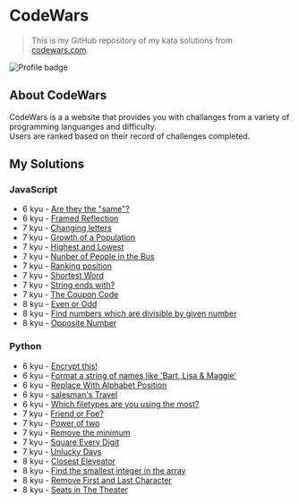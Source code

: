 # CodeWars
>This is my GitHub repository of my kata solutions from [codewars.com](https://www.codewars.com/).

![Profile badge](https://www.codewars.com/users/Banana-Pirate/badges/large)

## About CodeWars
CodeWars is a a website that provides you with challanges from a variety of programming languanges and difficulty. <br />
Users are ranked based on their record of challenges completed.

## My Solutions


### JavaScript
- 6 kyu - [Are they the "same"?](js/areTheyTheSame.js)
- 6 kyu - [Framed Reflection](js/framedReflection.js)
- 7 kyu - [Changing letters](js/changingLetters.js)
- 7 kyu - [Growth of a Population](js/growthOfPopulation.js)
- 7 kyu - [Highest and Lowest](js/highestAndLowest.js)
- 7 kyu - [Nunber of People in the Bus](js/peopleInTheBus.js)
- 7 kyu - [Ranking position](js/rankingPosition.js)
- 7 kyu - [Shortest Word](js/shortestWord.js)
- 7 kyu - [String ends with?](js/stringEndsWith.js)
- 7 kyu - [The Coupon Code](js/theCouponCode.js)
- 8 kyu - [Even or Odd](js/evenOrOdd.js)
- 8 kyu - [Find numbers which are divisible by given number](js/findDivisibleNumbers.js)
- 8 kyu - [Opposite Number](js/oppositeNumber.js)


### Python
- 6 kyu - [Encrypt this!](py/encryptThis.py)
- 6 kyu - [Format a string of names like 'Bart, Lisa & Maggie'](py/formatStringOfNames.py)
- 6 kyu - [Replace With Alphabet Position](py/alphabetPosition.py)
- 6 kyu - [salesman's Travel](py/salesmanTravel.py)
- 6 kyu - [Which filetypes are you using the most?](py/whichFileType.py)
- 7 kyu - [Friend or Foe?](py/nameFilter.py)
- 7 kyu - [Power of two](py/powerOfTwo.py)
- 7 kyu - [Remove the minimum](py/removeTheMinimum.py)
- 7 kyu - [Square Every Digit](py/squareEveryDigit.py)
- 7 kyu - [Unlucky Days](py/friday13th.py)
- 8 kyu - [Closest Eleveator](py/closestElevator.py)
- 8 kyu - [Find the smallest integer in the array](py/findSmallestInteger.py)
- 8 kyu - [Remove First and Last Character](py/removeFirstAndLast.py)
- 8 kyu - [Seats in The Theater](py/seatsInTheater.py)
